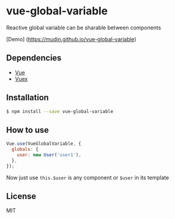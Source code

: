 # vue-global-variable

Reactive global variable can be sharable between components

[Demo] (https://mudin.github.io/vue-global-variable)

## Dependencies

- [Vue](https://github.com/vuejs/vue)
- [Vuex](https://github.com/vuejs/vuex)

## Installation

```bash
$ npm install --save vue-global-variable
```

## How to use

```js
Vue.use(VueGlobalVariable, {
  globals: {
    user: new User('user1'),
  },
});
```

Now just use `this.$user` is any component or `$user` in its template

## License

MIT

